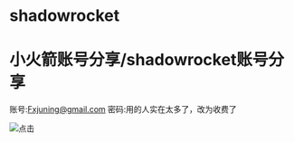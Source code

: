 # shadowrocket
小火箭账号分享/shadowrocket账号分享
===
账号:Fxjuning@gmail.com
密码:用的人实在太多了，改为收费了

![点击](https://s1.ax1x.com/2020/03/30/GmeOy9.md.jpg)
